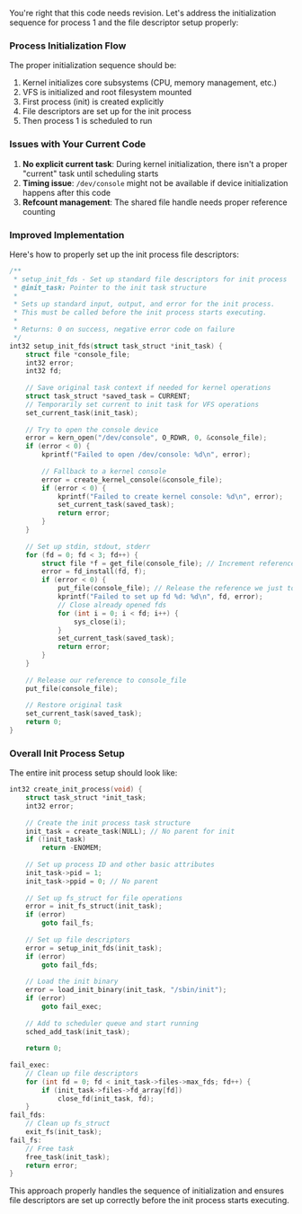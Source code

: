 You're right that this code needs revision. Let's address the initialization sequence for process 1 and the file descriptor setup properly:

### Process Initialization Flow

The proper initialization sequence should be:

1. Kernel initializes core subsystems (CPU, memory management, etc.)
2. VFS is initialized and root filesystem mounted
3. First process (init) is created explicitly
4. File descriptors are set up for the init process
5. Then process 1 is scheduled to run

### Issues with Your Current Code

1. **No explicit current task**: During kernel initialization, there isn't a proper "current" task until scheduling starts
2. **Timing issue**: `/dev/console` might not be available if device initialization happens after this code
3. **Refcount management**: The shared file handle needs proper reference counting

### Improved Implementation

Here's how to properly set up the init process file descriptors:

```c
/**
 * setup_init_fds - Set up standard file descriptors for init process
 * @init_task: Pointer to the init task structure
 *
 * Sets up standard input, output, and error for the init process.
 * This must be called before the init process starts executing.
 *
 * Returns: 0 on success, negative error code on failure
 */
int32 setup_init_fds(struct task_struct *init_task) {
    struct file *console_file;
    int32 error;
    int32 fd;
    
    // Save original task context if needed for kernel operations
    struct task_struct *saved_task = CURRENT;
    // Temporarily set current to init task for VFS operations
    set_current_task(init_task);
    
    // Try to open the console device
    error = kern_open("/dev/console", O_RDWR, 0, &console_file);
    if (error < 0) {
        kprintf("Failed to open /dev/console: %d\n", error);
        
        // Fallback to a kernel console
        error = create_kernel_console(&console_file);
        if (error < 0) {
            kprintf("Failed to create kernel console: %d\n", error);
            set_current_task(saved_task);
            return error;
        }
    }
    
    // Set up stdin, stdout, stderr
    for (fd = 0; fd < 3; fd++) {
        struct file *f = get_file(console_file); // Increment reference count
        error = fd_install(fd, f);
        if (error < 0) {
            put_file(console_file); // Release the reference we just took
            kprintf("Failed to set up fd %d: %d\n", fd, error);
            // Close already opened fds
            for (int i = 0; i < fd; i++) {
                sys_close(i);
            }
            set_current_task(saved_task);
            return error;
        }
    }
    
    // Release our reference to console_file
    put_file(console_file);
    
    // Restore original task
    set_current_task(saved_task);
    return 0;
}
```

### Overall Init Process Setup

The entire init process setup should look like:

```c
int32 create_init_process(void) {
    struct task_struct *init_task;
    int32 error;
    
    // Create the init process task structure
    init_task = create_task(NULL); // No parent for init
    if (!init_task)
        return -ENOMEM;
    
    // Set up process ID and other basic attributes
    init_task->pid = 1;
    init_task->ppid = 0; // No parent
    
    // Set up fs_struct for file operations
    error = init_fs_struct(init_task);
    if (error)
        goto fail_fs;
        
    // Set up file descriptors
    error = setup_init_fds(init_task);
    if (error)
        goto fail_fds;
    
    // Load the init binary
    error = load_init_binary(init_task, "/sbin/init");
    if (error)
        goto fail_exec;
    
    // Add to scheduler queue and start running
    sched_add_task(init_task);
    
    return 0;
    
fail_exec:
    // Clean up file descriptors
    for (int fd = 0; fd < init_task->files->max_fds; fd++) {
        if (init_task->files->fd_array[fd])
            close_fd(init_task, fd);
    }
fail_fds:
    // Clean up fs_struct
    exit_fs(init_task);
fail_fs:
    // Free task
    free_task(init_task);
    return error;
}
```

This approach properly handles the sequence of initialization and ensures file descriptors are set up correctly before the init process starts executing.